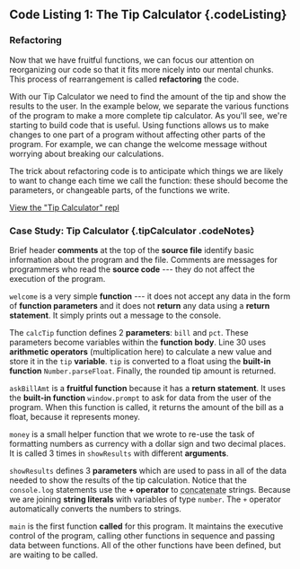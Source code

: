 Code Listing 1: The Tip Calculator {.codeListing}
-------------------------------------------------

### Refactoring

Now that we have fruitful functions, we can focus our attention on
reorganizing our code so that it fits more nicely into our mental chunks.  
This process of rearrangement is called **refactoring** the code.  

With our Tip Calculator we need to find the amount
of the tip and show the results to the user. In the example below, 
we separate the various functions of the program to make a more
complete tip calculator. As you'll see, we're starting to build code
that is useful. Using functions allows us to make changes to one
part of a program without affecting other parts of the program. For
example, we can change the welcome message without worrying about
breaking our calculations.

The trick about refactoring code is to anticipate which things we
are likely to want to change each time we call the function: these
should become the parameters, or changeable parts, of the functions
we write.

[View the "Tip Calculator" repl](https://repl.it/@mcuringa/tip-calculator)

### Case Study: Tip Calculator {.tipCalculator .codeNotes}

<aside data-line-number="1">

Brief header **comments** at the top of the **source file**
identify basic information about the program and the file.
Comments are messages for programmers who read the **source
code** --- they do not affect the execution of the program.

</aside>

<aside data-line-number="14">

``welcome`` is a very simple **function** --- it does not accept
any data in the form of **function parameters** and it does not
**return** any data using a **return statement**. It simply prints out a
message to the console.

</aside>


<aside data-line-number="30">

The ``calcTip`` function defines 2 **parameters**:
`bill` and `pct`. These parameters become
variables within the **function body**. Line 30 uses
**arithmetic operators** (multiplication here) to
calculate a new value and store it in the `tip` **variable**.
`tip` is converted to a float using the **built-in function**
`Number.parseFloat`. Finally, the rounded tip amount is returned.


</aside>

<aside data-line-number="43">

``askBillAmt`` is a **fruitful function** because
it has a **return statement**. It uses the
**built-in function** `window.prompt` to ask for data from the
user of the program. When this function is called, it returns
the amount of the bill as a float, because it represents money.

</aside>

<aside data-line-number="61">

``money`` is a small helper function that we
wrote to re-use the task of formatting numbers
as currency with a dollar sign and two decimal places.
It is called 3 times in ``showResults`` with
different **arguments**.

</aside>




<aside data-line-number="70">

``showResults`` defines 3 **parameters** which are used
to pass in all of the data needed to show the results
of the tip calculation. Notice that the `console.log` statements
use the **+ operator** to <abbr title="join together">concatenate</abbr>
strings. Because we are joining **string literals** with variables of
type `number`. The ``+`` operator automatically converts the numbers to strings.

</aside>

<aside data-line-number="90">

``main`` is the first function **called** for
this program. It maintains the executive control of the
program, calling other functions in sequence and passing
data between functions. All of the other functions have
been defined, but are waiting to be called.

</aside>
